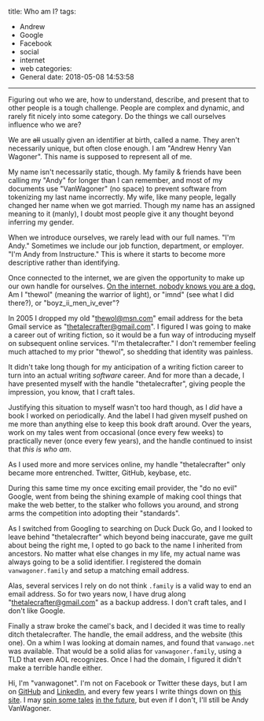 title: Who am I?
tags:
  - Andrew
  - Google
  - Facebook
  - social
  - internet
  - web
categories:
  - General
date: 2018-05-08 14:53:58
---


Figuring out who we are, how to understand, describe, and present that to other people is a tough challenge. People are complex and dynamic, and rarely fit nicely into some category. Do the things we call ourselves influence who we are?

We are <del>all</del> usually given an identifier at birth, called a name. They aren't necessarily unique, but often close enough. I am "Andrew Henry Van Wagoner". This name is supposed to represent all of me.

My name isn't necessarily static, though. My family & friends have been calling my "Andy" for longer than I can remember, and most of my documents use "VanWagoner" (no space) to prevent software from tokenizing my last name incorrectly. My wife, like many people, legally changed her name when we got married. Though my name has an assigned meaning to it (manly), I doubt most people give it any thought beyond inferring my gender.

When we introduce ourselves, we rarely lead with our full names. "I'm Andy." Sometimes we include our job function, department, or employer. "I'm Andy from Instructure." This is where it starts to become more descriptive rather than identifying.

Once connected to the internet, we are given the opportunity to make up our own handle for ourselves. [On the internet, nobody knows you are a dog.](https://en.wikipedia.org/wiki/On_the_Internet,_nobody_knows_you're_a_dog) Am I "thewol" (meaning the warrior of light), or "imnd" (see what I did there?), or "boyz_ii_men_iv_ever"?

In 2005 I dropped my old "thewol@msn.com" email address for the beta Gmail service as "thetalecrafter@gmail.com". I figured I was going to make a career out of writing fiction, so it would be a fun way of introducing myself on subsequent online services. "I'm thetalecrafter." I don't remember feeling much attached to my prior "thewol", so shedding that identity was painless.

It didn't take long though for my anticipation of a writing fiction career to turn into an actual writing *software* career. And for more than a decade, I have presented myself with the handle "thetalecrafter", giving people the impression, you know, that I craft tales.

Justifying this situation to myself wasn't too hard though, as I *did* have a book I worked on periodically. And the label I had given myself pushed on me more than anything else to keep this book draft around. Over the years, work on my tales went from occasional (once every few weeks) to practically never (once every few years), and the handle continued to insist that *this is who am*.

As I used more and more services online, my handle "thetalecrafter" only became more entrenched. Twitter, GitHub, keybase, etc.

During this same time my once exciting email provider, the "do no evil" Google, went from being the shining example of making cool things that make the web better, to the stalker who follows you around, and strong arms the competition into adopting their "standards".

As I switched from Googling to searching on Duck Duck Go, and I looked to leave behind "thetalecrafter" which beyond being inaccurate, gave me guilt about being the right me, I opted to go back to the name I inherited from ancestors. No matter what else changes in my life, my actual name was always going to be a solid identifier. I registered the domain `vanwagoner.family` and setup a matching email address.

Alas, several services I rely on do not think `.family` is a valid way to end an email address. So for two years now, I have drug along "thetalecrafter@gmail.com" as a backup address. I don't craft tales, and I don't like Google.

Finally a straw broke the camel's back, and I decided it was time to really ditch thetalecrafter. The handle, the email address, and the website (this one). On a whim I was looking at domain names, and found that `vanwago.net` was available. That would be a solid alias for `vanwagoner.family`, using a TLD that even AOL recognizes. Once I had the domain, I figured it didn't make a terrible handle either.

Hi, I'm "vanwagonet". I'm not on Facebook or Twitter these days, but I am on [GitHub](https://github.com/vanwagonet) and [LinkedIn](https://www.linkedin.com/in/andrewvanwagoner), and every few years I write things down on [this site](https://andy.vanwago.net). I may [spin some tales](/2015/07/25/jumping-the-fold/) [in the future](/2015/06/23/breathless-in-a-new-world/), but even if I don't, I'll still be Andy VanWagoner.

<script type="module">alert('hi!')</script>
